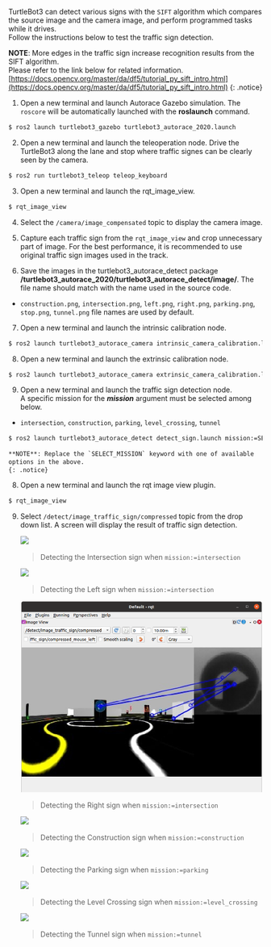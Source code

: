 
<!-- ### [Traffic Sign Detection](#traffic-sign-detection) -->

TurtleBot3 can detect various signs with the `SIFT` algorithm which compares the source image and the camera image, and perform programmed tasks while it drives.  
Follow the instructions below to test the traffic sign detection.

**NOTE**: More edges in the traffic sign increase recognition results from the SIFT algorithm.  
Please refer to the link below for related information.  
[https://docs.opencv.org/master/da/df5/tutorial_py_sift_intro.html](https://docs.opencv.org/master/da/df5/tutorial_py_sift_intro.html)
{: .notice}

1. Open a new terminal and launch Autorace Gazebo simulation. The `roscore` will be automatically launched with the **roslaunch** command.
```bash
$ ros2 launch turtlebot3_gazebo turtlebot3_autorace_2020.launch
```

2. Open a new terminal and launch the teleoperation node. Drive the TurtleBot3 along the lane and stop where traffic signes can be clearly seen by the camera.
```bash
$ ros2 run turtlebot3_teleop teleop_keyboard
```

3. Open a new terminal and launch the rqt_image_view.
```bash
$ rqt_image_view
```

4. Select the `/camera/image_compensated` topic to display the camera image.

5. Capture each traffic sign from the `rqt_image_view` and crop unnecessary part of image. For the best performance, it is recommended to use original traffic sign images used in the track.

6. Save the images in the turtlebot3_autorace_detect package **/turtlebot3_autorace_2020/turtlebot3_autorace_detect/image/**. The file name should match with the name used in the source code.
- `construction.png`, `intersection.png`, `left.png`, `right.png`, `parking.png`, `stop.png`, `tunnel.png` file names are used by default.

7. Open a new terminal and launch the intrinsic calibration node.
```bash
$ ros2 launch turtlebot3_autorace_camera intrinsic_camera_calibration.launch
```

8. Open a new terminal and launch the extrinsic calibration node.
```bash
$ ros2 launch turtlebot3_autorace_camera extrinsic_camera_calibration.launch
```

9. Open a new terminal and launch the traffic sign detection node.  
A specific mission for the ***mission*** argument must be selected among below.
- `intersection`, `construction`, `parking`, `level_crossing`, `tunnel`
```bash
$ ros2 launch turtlebot3_autorace_detect detect_sign.launch mission:=SELECT_MISSION
```

    **NOTE**: Replace the `SELECT_MISSION` keyword with one of available options in the above.
    {: .notice}

8. Open a new terminal and launch the rqt image view plugin.
```bash
$ rqt_image_view
```

9. Select `/detect/image_traffic_sign/compressed` topic from the drop down list. A screen will display the result of traffic sign detection.
   
    ![](/assets/images/platform/turtlebot3/autonomous_driving/noetic_detect_intersection.png)

    > Detecting the Intersection sign when `mission:=intersection`

    ![](/assets/images/platform/turtlebot3/autonomous_driving/noetic_detect_left.png)

    > Detecting the Left sign when `mission:=intersection`

    ![](/assets/images/platform/turtlebot3/autonomous_driving/noetic_detect_right.png)

    > Detecting the Right sign when `mission:=intersection`

    ![](/assets/images/platform/turtlebot3/autonomous_driving/noetic_detect_construction.png)

    > Detecting the Construction sign when `mission:=construction`

    ![](/assets/images/platform/turtlebot3/autonomous_driving/noetic_detect_parking.png)

    > Detecting the Parking sign when `mission:=parking`

    ![](/assets/images/platform/turtlebot3/autonomous_driving/noetic_detect_level_crossing.png)

    > Detecting the Level Crossing sign when `mission:=level_crossing`

    ![](/assets/images/platform/turtlebot3/autonomous_driving/noetic_detect_tunnel.png)

    > Detecting the Tunnel sign when `mission:=tunnel`
